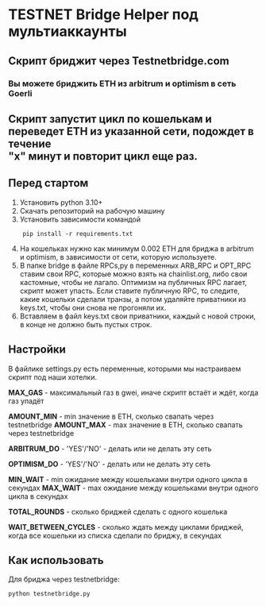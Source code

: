 # TESTNET Bridge Helper под мультиаккаунты
## Скрипт бриджит через Testnetbridge.com
### Вы можете бриджить ETH из arbitrum и optimism в сеть Goerli

Скрипт запустит цикл по кошелькам и переведет ETH из указанной сети, подождет в течение   
"х" минут и повторит цикл еще раз.
---
## Перед стартом ##

1. Установить python 3.10+
2. Скачать репозиторий на рабочую машину
3. Установить зависимости командой
```commandline
    pip install -r requirements.txt
```
4. На кошельках нужно как минимум 0.002 ETH для бриджа в arbitrum и optimism, в зависимости от сети, которую используете.
5. В папке bridge в файле RPCs,py в переменных ARB_RPC и OPT_RPC ставим свои RPC, которые можно взять на chainlist.org, либо свои кастомные,
чтобы не лагало. Оптимизм на публичных RPC лагает, скрипт может упасть. Если ставите публичную RPC, то следите, какие кошельки сделали транзы, а потом
удаляйте приватники из keys.txt, чтобы они снова не прогоняли их.
6. Вставляем в файл keys.txt свои приватники, каждый с новой строки, в конце не должно быть пустых строк.
## Настройки ##
В файлике settings.py есть переменные, которыми мы настраиваем скрипт под наши хотелки.

**MAX_GAS** - максимальный газ в gwei, иначе скрипт встаёт и ждёт, когда газ упадёт

**AMOUNT_MIN** - min значение в ETH, сколько свапать через testnetbridge
**AMOUNT_MAX** - max значение в ETH, сколько свапать через testnetbridge

**ARBITRUM_DO** - 'YES'/'NO' - делать или не делать эту сеть

**OPTIMISM_DO** - 'YES'/'NO' - делать или не делать эту сеть


**MIN_WAIT** - min ожидание между кошельками внутри одного цикла в секундах
**MAX_WAIT** - max ожидание между кошельками внутри одного цикла в секундах

**TOTAL_ROUNDS** - сколько бриджей сделать с одного кошелька

**WAIT_BETWEEN_CYCLES** - сколько ждать между циклами бриджей, когда все кошельки из списка сделали по бриджу, в секундах

## Как использовать ##

Для бриджа через testnetbridge:

  ```
  python testnetbridge.py
  ```
